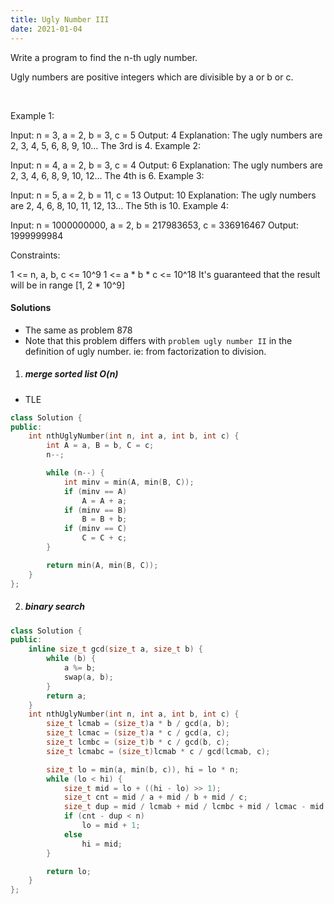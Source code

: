 ```yaml
---
title: Ugly Number III
date: 2021-01-04
---
```

Write a program to find the n-th ugly number.

Ugly numbers are positive integers which are divisible by a or b or c.

 

Example 1:

Input: n = 3, a = 2, b = 3, c = 5
Output: 4
Explanation: The ugly numbers are 2, 3, 4, 5, 6, 8, 9, 10... The 3rd is 4.
Example 2:

Input: n = 4, a = 2, b = 3, c = 4
Output: 6
Explanation: The ugly numbers are 2, 3, 4, 6, 8, 9, 10, 12... The 4th is 6.
Example 3:

Input: n = 5, a = 2, b = 11, c = 13
Output: 10
Explanation: The ugly numbers are 2, 4, 6, 8, 10, 11, 12, 13... The 5th is 10.
Example 4:

Input: n = 1000000000, a = 2, b = 217983653, c = 336916467
Output: 1999999984
 

Constraints:

1 <= n, a, b, c <= 10^9
1 <= a * b * c <= 10^18
It's guaranteed that the result will be in range [1, 2 * 10^9]

#### Solutions

- The same as problem 878
- Note that this problem differs with `problem ugly number II` in the definition of ugly number. ie: from factorization to division.

1. ##### merge sorted list O(n)

- TLE

```cpp
class Solution {
public:
    int nthUglyNumber(int n, int a, int b, int c) {
        int A = a, B = b, C = c;
        n--;

        while (n--) {
            int minv = min(A, min(B, C));
            if (minv == A)
                A = A + a;
            if (minv == B)
                B = B + b;
            if (minv == C)
                C = C + c;
        }

        return min(A, min(B, C));
    }
};
```

2. ##### binary search

```cpp
class Solution {
public:
    inline size_t gcd(size_t a, size_t b) {
        while (b) {
            a %= b;
            swap(a, b);
        }
        return a;
    }
    int nthUglyNumber(int n, int a, int b, int c) {
        size_t lcmab = (size_t)a * b / gcd(a, b);
        size_t lcmac = (size_t)a * c / gcd(a, c);
        size_t lcmbc = (size_t)b * c / gcd(b, c);
        size_t lcmabc = (size_t)lcmab * c / gcd(lcmab, c);

        size_t lo = min(a, min(b, c)), hi = lo * n;
        while (lo < hi) {
            size_t mid = lo + ((hi - lo) >> 1);
            size_t cnt = mid / a + mid / b + mid / c;
            size_t dup = mid / lcmab + mid / lcmbc + mid / lcmac - mid / lcmabc;
            if (cnt - dup < n)
                lo = mid + 1;
            else
                hi = mid;
        }

        return lo;
    }
};
```